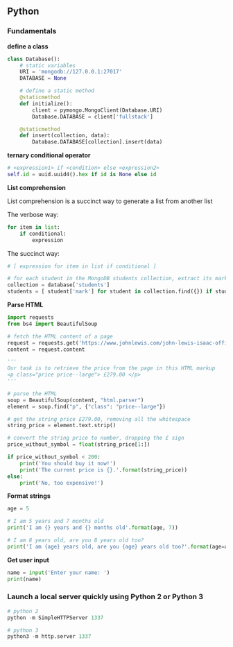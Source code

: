 ## Python

### Fundamentals

__define a class__

```python
class Database():
    # static variables
    URI = 'mongodb://127.0.0.1:27017'
    DATABASE = None

    # define a static method
    @staticmethod
    def initialize():
        client = pymongo.MongoClient(Database.URI)
        Database.DATABASE = client['fullstack']

    @staticmethod
    def insert(collection, data):
        Database.DATABASE[collection].insert(data)
```

__ternary conditional operator__

```python
# <expression1> if <condition> else <expression2>
self.id = uuid.uuid4().hex if id is None else id
```

__List comprehension__

List comprehension is a succinct way to generate a list from another list

The verbose way:

```python
for item in list:
    if conditional:
        expression
```

The succinct way:

```python
# [ expression for item in list if conditional ]

# for each student in the MongoDB students collection, extract its mark value if it's greater than or equal to 85
collection = database['students']
students = [ student['mark'] for student in collection.find({}) if student['mark'] >= 85 ]
```

__Parse HTML__

```python
import requests
from bs4 import BeautifulSoup

# fetch the HTML content of a page
request = requests.get('https://www.johnlewis.com/john-lewis-isaac-office-chair/p3575108')
content = request.content

'''
Our task is to retrieve the price from the page in this HTML markup
<p class="price price--large"> £279.00 </p>
'''

# parse the HTML
soup = BeautifulSoup(content, "html.parser")
element = soup.find("p", {"class": "price--large"})

# get the string price £279.00, removing all the whitespace
string_price = element.text.strip()

# convert the string price to number, dropping the £ sign
price_without_symbol = float(string_price[1:])

if price_without_symbol < 200:
    print('You should buy it now!')
    print('The current price is {}.'.format(string_price))
else:
    print('No, too expensive!')
```

__Format strings__

```python
age = 5

# I am 5 years and 7 months old
print('I am {} years and {} months old'.format(age, 7))

# I am 8 years old, are you 8 years old too?
print('I am {age} years old, are you {age} years old too?'.format(age=age))
```

__Get user input__

```python
name = input('Enter your name: ')
print(name)
```

### Launch a local server quickly using Python 2 or Python 3

```python
# python 2
python -m SimpleHTTPServer 1337

# python 3
python3 -m http.server 1337
```
